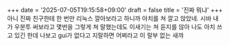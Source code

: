 +++
date = '2025-07-05T19:15:58+09:00'
draft = false
title = '진짜 뭐냐'
+++
아니 진짜 친구한테 한 번만 리눅스 깔아보라고 하니까 아치를 쳐 깔고 앉았네. 시바 내가 우분투 써보라고 몇번을 그렇게 쳐 말했는데도 이새기는 쳐 듣지를 않아 나도 아치 쓰고 있긴 한데 나보고 gui가 없다고 지랄하면 어쩌라고 이 랄부 없는 새꺄
